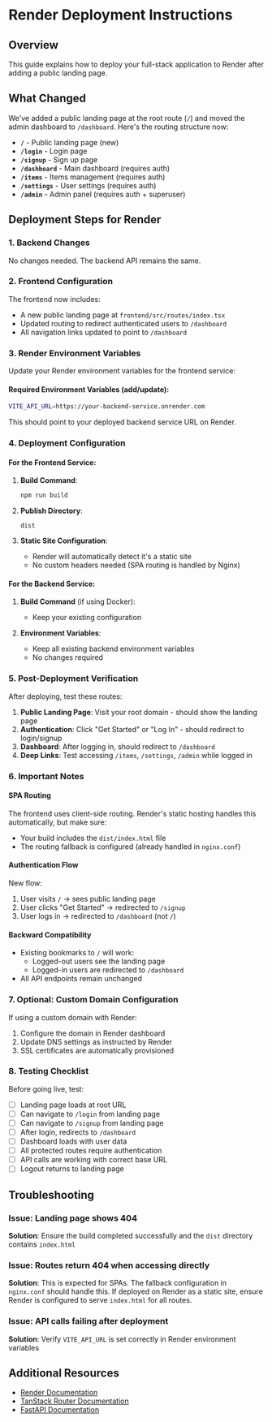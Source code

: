 # Render Deployment Instructions

## Overview

This guide explains how to deploy your full-stack application to Render after adding a public landing page.

## What Changed

We've added a public landing page at the root route (`/`) and moved the admin dashboard to `/dashboard`. Here's the routing structure now:

- **`/`** - Public landing page (new)
- **`/login`** - Login page
- **`/signup`** - Sign up page
- **`/dashboard`** - Main dashboard (requires auth)
- **`/items`** - Items management (requires auth)
- **`/settings`** - User settings (requires auth)
- **`/admin`** - Admin panel (requires auth + superuser)

## Deployment Steps for Render

### 1. Backend Changes

No changes needed. The backend API remains the same.

### 2. Frontend Configuration

The frontend now includes:
- A new public landing page at `frontend/src/routes/index.tsx`
- Updated routing to redirect authenticated users to `/dashboard`
- All navigation links updated to point to `/dashboard`

### 3. Render Environment Variables

Update your Render environment variables for the frontend service:

#### Required Environment Variables (add/update):

```bash
VITE_API_URL=https://your-backend-service.onrender.com
```

This should point to your deployed backend service URL on Render.

### 4. Deployment Configuration

#### For the Frontend Service:

1. **Build Command**: 
   ```bash
   npm run build
   ```

2. **Publish Directory**: 
   ```
   dist
   ```

3. **Static Site Configuration**:
   - Render will automatically detect it's a static site
   - No custom headers needed (SPA routing is handled by Nginx)

#### For the Backend Service:

1. **Build Command** (if using Docker):
   - Keep your existing configuration

2. **Environment Variables**:
   - Keep all existing backend environment variables
   - No changes required

### 5. Post-Deployment Verification

After deploying, test these routes:

1. **Public Landing Page**: Visit your root domain - should show the landing page
2. **Authentication**: Click "Get Started" or "Log In" - should redirect to login/signup
3. **Dashboard**: After logging in, should redirect to `/dashboard`
4. **Deep Links**: Test accessing `/items`, `/settings`, `/admin` while logged in

### 6. Important Notes

#### SPA Routing

The frontend uses client-side routing. Render's static hosting handles this automatically, but make sure:

- Your build includes the `dist/index.html` file
- The routing fallback is configured (already handled in `nginx.conf`)

#### Authentication Flow

New flow:
1. User visits `/` → sees public landing page
2. User clicks "Get Started" → redirected to `/signup`
3. User logs in → redirected to `/dashboard` (not `/`)

#### Backward Compatibility

- Existing bookmarks to `/` will work:
  - Logged-out users see the landing page
  - Logged-in users are redirected to `/dashboard`
- All API endpoints remain unchanged

### 7. Optional: Custom Domain Configuration

If using a custom domain with Render:

1. Configure the domain in Render dashboard
2. Update DNS settings as instructed by Render
3. SSL certificates are automatically provisioned

### 8. Testing Checklist

Before going live, test:

- [ ] Landing page loads at root URL
- [ ] Can navigate to `/login` from landing page
- [ ] Can navigate to `/signup` from landing page
- [ ] After login, redirects to `/dashboard`
- [ ] Dashboard loads with user data
- [ ] All protected routes require authentication
- [ ] API calls are working with correct base URL
- [ ] Logout returns to landing page

## Troubleshooting

### Issue: Landing page shows 404

**Solution**: Ensure the build completed successfully and the `dist` directory contains `index.html`

### Issue: Routes return 404 when accessing directly

**Solution**: This is expected for SPAs. The fallback configuration in `nginx.conf` should handle this. If deployed on Render as a static site, ensure Render is configured to serve `index.html` for all routes.

### Issue: API calls failing after deployment

**Solution**: Verify `VITE_API_URL` is set correctly in Render environment variables

## Additional Resources

- [Render Documentation](https://render.com/docs)
- [TanStack Router Documentation](https://tanstack.com/router)
- [FastAPI Documentation](https://fastapi.tiangolo.com)

